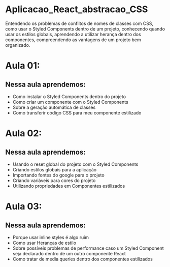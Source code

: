 # Aplicacao_React_abstracao_CSS
Entendendo os problemas de conflitos de nomes de classes com CSS,  como usar o Styled Components dentro de um projeto, conhecendo quando usar os estilos globais, aprendendo a utilizar herança dentro dos componentes, compreendendo as vantagens de um projeto bem organizado.

# Aula 01:

## Nessa aula aprendemos:

- Como instalar o Styled Components dentro do projeto
- Como criar um componente com o Styled Components
- Sobre a geração automática de classes
- Como transferir código CSS para meu componente estilizado

# Aula 02:

## Nessa aula aprendemos:

- Usando o reset global do projeto com o Styled Components
- Criando estilos globais para a aplicação
- Importando fontes do google para o projeto
- Criando variáveis para cores do projeto
- Utilizando propriedades em Componentes estilizados

# Aula 03:

## Nessa aula aprendemos:

- Porque usar inline styles é algo ruim
- Como usar Heranças de estilo
- Sobre possíveis problemas de performance caso um Styled Component seja declarado dentro de um outro componente React
- Como tratar de media queries dentro dos componentes estilizados